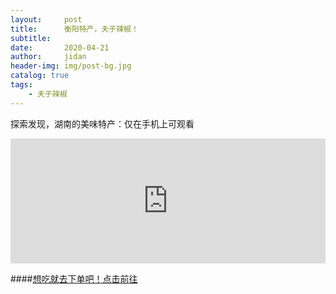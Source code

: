 ```yaml
---
layout:     post
title:      衡阳特产，夫子辣椒！
subtitle:   
date:       2020-04-21
author:     jidan
header-img: img/post-bg.jpg
catalog: true
tags:
    - 夫子辣椒
---
```

<body>
  <p>探索发现，湖南的美味特产：仅在手机上可观看</p>
  <div id="page1">
	<iframe align="center" width="100%" height="200" src="http://hls.cntv.baishancdnx.cn/asp/hls/2000/0303000a/3/default/b4f5c060f9d44d318c4d6362389c5b38/2000.m3u8" 
	frameborder="no" border="0" marginwidth="0" marginheight="0" scrolling="no"></iframe>
  </div>
  
  ####[想吃就去下单吧！点击前往](https://mobile.yangkeduo.com/goods.html?goods_id=126097796367)
  
</body>
